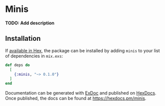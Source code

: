 # Minis

**TODO: Add description**

## Installation

If [available in Hex](https://hex.pm/docs/publish), the package can be installed
by adding `minis` to your list of dependencies in `mix.exs`:

```elixir
def deps do
  [
    {:minis, "~> 0.1.0"}
  ]
end
```

Documentation can be generated with [ExDoc](https://github.com/elixir-lang/ex_doc)
and published on [HexDocs](https://hexdocs.pm). Once published, the docs can
be found at <https://hexdocs.pm/minis>.

